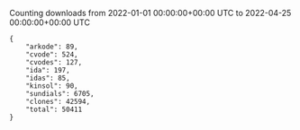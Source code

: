 
Counting downloads from 2022-01-01 00:00:00+00:00 UTC to 2022-04-25 00:00:00+00:00 UTC

```
{
    "arkode": 89,
    "cvode": 524,
    "cvodes": 127,
    "ida": 197,
    "idas": 85,
    "kinsol": 90,
    "sundials": 6705,
    "clones": 42594,
    "total": 50411
}
```
